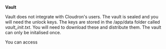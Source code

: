 **Vault**

Vault does not integrate with Cloudron's users. The vault is sealed and you will need the unlock keys.
The keys are stored in the /app/data folder called _vault_init.txt_. You will need to download these
and distribute them. The vault can only be initalised once.

You can access
